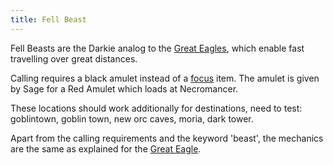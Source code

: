 ```yaml
---
title: Fell Beast
---
```


Fell Beasts are the Darkie analog to the [Great
Eagles](Great_Eagle "wikilink"), which enable fast travelling over great
distances.

Calling requires a black amulet instead of a [focus](focus "wikilink")
item. The amulet is given by Sage for a Red Amulet which loads at
Necromancer.

These locations should work additionally for destinations, need to test:
goblintown, goblin town, new orc caves, moria, dark tower.

Apart from the calling requirements and the keyword 'beast', the
mechanics are the same as explained for the [Great
Eagle](Great_Eagle "wikilink").